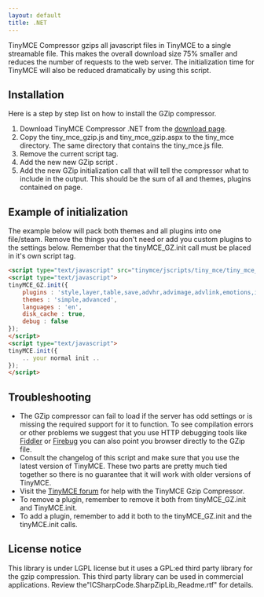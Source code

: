 ```yaml
---
layout: default
title: .NET
---
```


TinyMCE Compressor gzips all javascript files in TinyMCE to a single streamable file. This makes the overall download size 75% smaller and reduces the number of requests to the web server. The initialization time for TinyMCE will also be reduced dramatically by using this script.

## Installation

Here is a step by step list on how to install the GZip compressor.

1.  Download TinyMCE Compressor .NET from the [download page](/download/download.php).
2.  Copy the tiny_mce_gzip.js and tiny_mce_gzip.aspx to the tiny_mce directory. The same directory that contains the tiny_mce.js file.
3.  Remove the current script tag. <script type="text/javascript" src="tinymce/jscripts/tiny_mce/tiny_mce.js"></script>
4.  Add the new new GZip script <script type="text/javascript" src="tinymce/jscripts/tiny_mce/tiny_mce_gzip.js"></script>.
5.  Add the new GZip initialization call that will tell the compressor what to include in the output. This should be the sum of all and themes, plugins contained on page.

## Example of initialization

The example below will pack both themes and all plugins into one file/steam. Remove the things you don't need or add you custom plugins to the settings below. Remember that the tinyMCE_GZ.init call must be placed in it's own script tag.

```html
<script type="text/javascript" src="tinymce/jscripts/tiny_mce/tiny_mce_gzip.js"></script>
<script type="text/javascript">
tinyMCE_GZ.init({
	plugins : 'style,layer,table,save,advhr,advimage,advlink,emotions,iespell,insertdatetime,preview,media,searchreplace,print,contextmenu,paste,directionality,fullscreen,noneditable,visualchars,nonbreaking,xhtmlxtras',
	themes : 'simple,advanced',
	languages : 'en',
	disk_cache : true,
	debug : false
});
</script>
<script type="text/javascript">
tinyMCE.init({
	.. your normal init ..
});
</script>

```

## Troubleshooting

*   The GZip compressor can fail to load if the server has odd settings or is missing the required support for it to function. To see compilation errors or other problems we suggest that you use HTTP debugging tools like [Fiddler](http://www.fiddlertool.com/fiddler/) or [Firebug](http://www.getfirebug.com/) you can also point you browser directly to the GZip file.
*   Consult the changelog of this script and make sure that you use the latest version of TinyMCE. These two parts are pretty much tied together so there is no guarantee that it will work with older versions of TinyMCE.
*   Visit the [TinyMCE forum](/forum) for help with the TinyMCE Gzip Compressor.
*   To remove a plugin, remember to remove it both from tinyMCE_GZ.init and TinyMCE.init.
*   To add a plugin, remember to add it both to the tinyMCE_GZ.init and the tinyMCE.init calls.

## License notice

This library is under LGPL license but it uses a GPL:ed third party library for the gzip compression. This third party library can be used in commercial applications. Review the"ICSharpCode.SharpZipLib_Readme.rtf" for details.